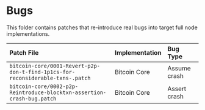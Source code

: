 # Bugs

This folder contains patches that re-introduce real bugs into target full node
implementations.

| Patch File                                                                     | Implementation | Bug Type         |
|:-------------------------------------------------------------------------------|:---------------|:-----------------|
| `bitcoin-core/0001-Revert-p2p-don-t-find-1p1cs-for-reconsiderable-txns-.patch` | Bitcoin Core   | Assume crash     |
| `bitcoin-core/0002-p2p-Reintroduce-blocktxn-assertion-crash-bug.patch`         | Bitcoin Core   | Assert crash     |
